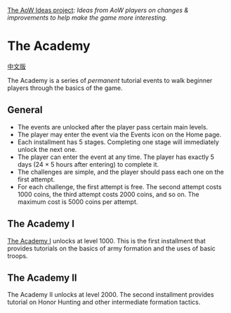 [The AoW Ideas project](https://github.com/nefarious-kitsune/aow.ideas):
*Ideas from AoW players on changes & improvements to help make the game more interesting.*

# The Academy

[中文版](zh.the-academy)

The Academy is a series of *permanent* tutorial events to walk
beginner players through the basics of the game.

## General

* The events are unlocked after the player pass certain main levels.
* The player may enter the event via the Events icon on the Home page.
* Each installment has 5 stages.
Completing one stage will immediately unlock the next one.
* The player can enter the event at any time.
The player has exactly 5 days (24 × 5 hours after entering) to complete it.
* The challenges are simple, and the player should pass each one on the first attempt.
* For each challenge, the first attempt is free.
The second attempt costs 1000 coins, 
the third attempt costs 2000 coins, and so on.
The maximum cost is 5000 coins per attempt.

## The Academy I

[The Academy I](the-academy-i.md) unlocks at level 1000.
This is the first installment that provides tutorials on
the basics of army formation and the uses of basic troops.

## The Academy II

The Academy II unlocks at level 2000.
The second installment provides tutorial on Honor Hunting
and other intermediate formation tactics.
